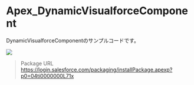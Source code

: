 Apex_DynamicVisualforceComponent
================================

DynamicVisualforceComponentのサンプルコードです。  
  
<img src="http://cdn-ak.f.st-hatena.com/images/fotolife/t/tyoshikawa1106/20131127/20131127230616.png" />  
  
>Package URL  
>https://login.salesforce.com/packaging/installPackage.apexp?p0=04ti0000000L71x
